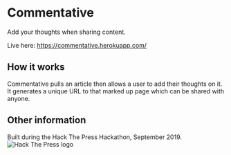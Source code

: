 # Commentative
Add your thoughts when sharing content.

Live here: https://commentative.herokuapp.com/



## How it works
Commentative pulls an article then allows a user to add their thoughts on it. It generates a unique URL to that marked up page which can be shared with anyone.

## Other information
Built during the Hack The Press Hackathon, September 2019.
![Hack The Press logo](https://hackthepress.org/content/images/2019/09/Frame-5-1-.png)
